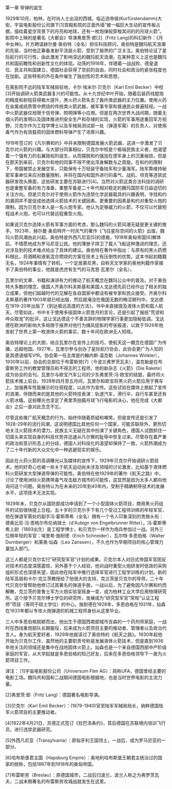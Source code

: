 第一章 导弹的诞生

1929年10月，柏林。在时尚人士出没的西城，临近选帝侯(Kurfürstendamm)大街，宇宙电影股份公司旗下[1]宫殿影院的正面外墙“被一幅巨大生动的宣传板占据，描绘着星空背景下的月亮和地球，还有一枚炮弹般穿梭其间的的月球火箭”。影院中上映的是著名《大都会》导演弗里茨·郎[2]（Fritz Lang)的科幻新作：《月中女神》。片方聘请赫尔曼·奥伯特（全名）担任科技顾问，奥伯特是魏玛航天浪潮的先驱，当时他正筹备发射平流层火箭，受到了报界的广泛关注。奥伯特论证了星际航行的可行性，由此激发了影响深远的魏玛航天浪潮，在某种意义上这也是魏玛共和国前瞻性和创新性文化的体现。动荡的1918年，伴随着一战战败、德皇退位、民主共和国建立，德国社会获得了空前的自由，同时社会和政治的紧张程度也在加剧。这些特有的外在条件催生了独创性的艺术和思想。

在离影院不远的陆军军械局驻地，卡尔·埃米尔·贝克尔（Karl Emil Becker）中校[3]开始调研火箭类武器复兴的可能性。从十九世纪中叶开始，随着后装药线膛炮的精度和射程获得极大提升，黑火药火箭失去了轰炸类武器的主力位置。使用火药在金属或纸质管中燃烧的传统类火箭武器，被军事专家和普通民众普遍轻视。一战中火箭武器仅局限于信号弹、照明弹等小应用。但是在两次世界大战间期，随着无烟火药的发明以及固体推进剂安全生产和存储的实现，火箭的军事用途重回军方视野。贝克尔作为工程学博士以及军械局测试部一处（弹道军需）的负责人，对使用毒气作为有效载荷的固体燃料导弹产生了浓厚兴趣。

1919年签订的《凡尔赛和约》中并未限制德国发展火箭武器，这进一步激发了贝克尔对火箭的兴趣。与大部分同事相似，贝克尔中校是个极端民族主义者，他渴望着一个强有力的右翼政权的诞生，从而摆脱和约强加在德军身上的沉重枷锁。但是在那天到来前，贝克尔和他的同事不得不使出浑身解数与之周旋。在和约的限制下，帝国被禁止发展空军，只能保有十万轻装守备陆军和少量海军。陆军靠维持秘密军事单位来应对数量限制，并将在国内和国外进行的毒气、战机、坦克等违禁武器研发改头换面，这些研发主要在苏联进行[4]。当然对火箭这类合法科技的调研也是重整军备的有力准备，重整军备是二十年代相对稳定的魏玛国防军日益迫切的关注方向。但是贝克尔对于使用火箭作为违禁化学武器载具的兴趣表明，寻找和约的漏洞并不是促成他选择火箭技术的关键因素。更重要的因素是和约对重型火炮的限制，因为贝克尔本人是一名火炮专家。他认为足够威力的火箭，不仅可以代替短程战术火炮，也可以代替远程重型火炮。

如果说贝克尔选择火箭有军事方面的考虑，那么魏玛的火箭风潮无疑是更关键的推手。1923年，赫尔曼·奥伯特开一时风气的著作《飞往星际空间的火箭》出版，魏玛火箭风潮由此兴起。奥伯特是外西凡尼亚[5]的德裔，1918年奥匈帝国[6]解体后，不情愿地成为罗马尼亚公民。他的薄册子捍卫了载人飞船这种激进的理念，还对涉及到的技术难点给出了具体的建议。奥伯特在著作中指出：与原有的黑火药燃料相比，将酒精和液氧混合燃烧的方案在技术上有压倒性的优势。这本书起初籍籍无名，1924年事情有了转机，一个定居慕尼黑，自称天文学家的奥地利籍作家接手了奥伯特的事业，他就是虎虎有生气的马克思·瓦里尔（全名）。

瓦里尔的文章、书籍和演讲有力的推动了航天概念在魏玛公众中的普及。对于奥伯特大多数的理念，俄国人齐奥尔科夫斯基和美国人戈达德先前已经作出了相关的独立成果，但他们超越时代的见解在各自国家中都没有被专家和民众接受。齐奥尔科夫斯基的著作1903年就已经出版，然后就淹没在俄国无数的晦涩期刊中。戈达德在1919-20年出版了《到达极远高度的方法》，书中未直接提及液体火箭和载人航天。尽管如此，书中关于使用多级固体火箭登月的言论，还是引起了报纸“荒谬和哗众取宠”的批评，这让戈达德这个不善言辞的物理学家行事更加隐秘低调。戈达德在欧洲的影响大多局限于报界对他行为捕风捉影的夸张报道，以致于1926年他发射了世界上第一枚液体火箭的事实，数十年间在欧洲无人知晓。

奥伯特理论上的大胆，结合瓦里尔在宣传上的技巧，使航天这一概念在德国广为传播，远超他国。1927年，瓦里尔参与创办了星际航行协会，此协会更广为人知的是其德语缩写VfR。协会第一任主席是约翰内斯·温克勒（Johannes Winkler），1930年以前，协会的总部位于布雷斯劳[7]（今波兰弗罗茨瓦夫），温克勒是在布雷斯劳工作的教堂管理员和不得志的工程师，他的新杂志《火箭》（Die Rakete）成为协会的会刊。瓦里尔与欧宝汽车公司的少东弗里茨·冯·欧宝的结盟，最终将火箭技术推上前台。1928年四月至五月间，瓦里尔和欧宝将黑火药火箭应用于赛车上，加强赛车性能展示的壮观程度，以此作为宣传。这些试验在媒体上掀起了宣传的浪潮，伴随而来的是其他的火箭特技表演：轨道汽车，滑行伞，自行车甚至还有火箭冰橇。这些曝光也坚定了弗里茨拍摄月球飞行电影的决心，他在完成《大都会》之后一直对此念念不忘。

尽管这些推广航天概念的行为，始终伴随着质疑和嘲笑。但是宣传还是引发了1928-29年的流行风潮，这说明德国比其他任何一个国家，可能苏联除外，更热切地关注火箭技术的潜力。民族主义无疑在其中扮演了关键角色，德国人试图抓住一切苗头来实现自身的科技优势并迅速从凡尔赛的耻辱中恢复过来。尽管存在着严重的政治和意识形态上的分歧，德国人对科技化的渴望却保持了一致，火箭热潮成为了二十年代新的大众文化中一种逃避现实的娱乐。

因此在火药火箭的高调曝光以及媒体的宣传下，1929年贝克尔开始调研火箭技术。他的好奇心也被一些关于航天运动尚未涉及领域的讨论激发，比如基于液体燃料火箭研发大型弹道导弹的可能性。奥伯特在他1929年的著作《航天之路》中，讨论了使用洲际火箭携带毒气攻击敌方城市的可能性，这显然是因为太多人都向他询问这个问题。奥伯特认为在未来的20年到40年内，受制于精确制导技术的发展水平，这项技术无法实现。

1929年末，贝克尔从国防部成功申请到了一个小型固体火箭项目，商用黑火药组件的试验很快提上日程。五十岁的贝克尔手下有几个受过工程师训练的年轻军官，他在弹道军需处的副手冯·霍斯蒂希（全名）拥有一个令人印象深刻的贵族头衔：德奥比尼·冯·恩格尔布伦纳骑士（d'Aubign von Engelbrunner Ritter）。冯·霍斯蒂希上尉（1893出生）是工程学博士，和贝克尔一样作为炮兵参加过一战。另外三位稍年轻的军官：埃里希·施耐德（Erich Schneider），瓦尔特·多恩伯格（Walter Dornberger）和莱奥·灿森（Leo Zanssen），不久也作为早期项目的核心管理力量加入部门。

这三人都是贝克尔实行“研究型军官”计划的成果。贝克尔本人对旧式帝国军官团反对技术的态度深感震惊，另外基于个人经验，他对战时重型火炮研发时低效的采购组织形式也深感失望，因此他在陆军中推行选择军官进行工程学训练的计划。新的陆军高层和卡尔·克兰茨教授给了他很大的支持，克兰茨是贝克尔的导师，二十年代贝克尔曾帮助他修订过其著名的弹道手册。一战以后，为了避免因凡尔赛和约而解散，克兰茨的普鲁士军方火炮实验室摇身一变，成为柏林工业大学应用物理研究所。这个授予贝克尔博士学位的研究所，发展成为“研究型军官”常规“认证工程师”项目（等同于硕士学位）的中心。施耐德在1928年，多恩伯格在1931年，灿森在1933年都以专攻火炮弹道的机械工程师身份从这里毕业。

三人中多恩伯格脱颖而出，他出生于德国西南部城市吉森的一个药剂师家庭，一战时在西线重炮部队长期服役，后来成为火箭项目主要的推动者、管理者以及政治代言人。身为航天爱好者，1929年他就读过了奥伯特的《航天之路》。1930年起他开始为贝克尔工作，虽然他的主要职责号称是发展液体火箭技术，但是直到1936年他关注的领域还是集中在战地固体火箭上。灿森也是一个来自德国西部中产阶级家庭的军官，从大学起就是多恩伯格的知己好友，后来在多恩伯格领导下一直为火箭项目工作。 

译注：
[1]宇宙电影股份公司（Universum Film AG）：简称UFA，德国曾经主要的电影工场。魏玛共和国和二战期间德国电影根据地，也是当时世界电影的主流力量。

[2]弗里茨·郎（Fritz Lang)：德国著名电影导演。

[3]贝克尔（Karl Emil Becker）：(1879-1940)官至陆军军械局局长，纳粹德国陆军火箭项目的主要推动者。

[4]1922年4月21日，苏德正式签订《拉巴洛条约》，其后德国在苏联境内培训飞行员，进行违禁武器研究。

[5]外西凡尼亚（Transylvania）：原匈牙利王国领土，一战后，成为罗马尼亚的一部分。

[6]哈布斯堡君主国（Hapsburg Empire）：奥地利哈布斯堡王朝君主统治过的国家的统称，包括1867年到1918年的奥匈帝国。

[7]布雷斯劳（Breslau）：原德国城市，二战后归波兰，波兰人称之为弗罗茨瓦夫，二战末期著名的布雷斯劳攻城战就发生在这里。
